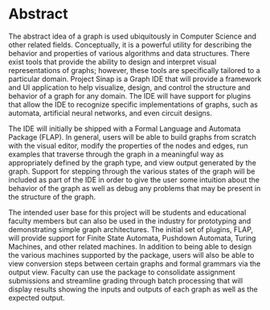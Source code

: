 # Abstract
The abstract idea of a graph is used ubiquitously in Computer Science and other related fields. Conceptually, it is a powerful utility for describing the behavior and properties of various algorithms and data structures. There exist tools that provide the ability to design and interpret visual representations of graphs; however, these tools are specifically tailored to a particular domain. Project Sinap is a Graph IDE that will provide a framework and UI application to help visualize, design, and control the structure and behavior of a graph for any domain. The IDE will have support for plugins that allow the IDE to recognize specific implementations of graphs, such as automata, artificial neural networks, and even circuit designs.

The IDE will initially be shipped with a Formal Language and Automata Package (FLAP). In general, users will be able to build graphs from scratch with the visual editor, modify the properties of the nodes and edges, run examples that traverse through the graph in a meaningful way as appropriately defined by the graph type, and view output generated by the graph. Support for stepping through the various states of the graph will be included as part of the IDE in order to give the user some intuition about the behavior of the graph as well as debug any problems that may be present in the structure of the graph.

The intended user base for this project will be students and educational faculty members but can also be used in the industry for prototyping and demonstrating simple graph architectures. The initial set of plugins, FLAP, will provide support for Finite State Automata, Pushdown Automata, Turing Machines, and other related machines. In addition to being able to design the various machines supported by the package, users will also be able to view conversion steps between certain graphs and formal grammars via the output view. Faculty can use the package to consolidate assignment submissions and streamline grading through batch processing that will display results showing the inputs and outputs of each graph as well as the expected output.